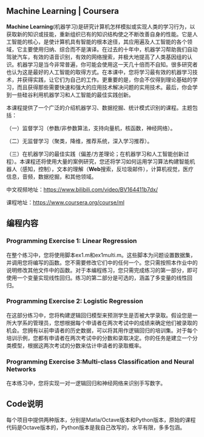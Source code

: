 ## Machine Learning | Coursera

**Machine Learning**(机器学习)是研究计算机怎样模拟或实现人类的学习行为，以获取新的知识或技能，重新组织已有的知识结构使之不断改善自身的性能。它是人工智能的核心，是使计算机具有智能的根本途径，其应用遍及人工智能的各个领域，它主要使用归纳、综合而不是演译。在过去的十年中，机器学习帮助我们自动驾驶汽车，有效的语音识别，有效的网络搜索，并极大地提高了人类基因组的认识。机器学习是当今非常普遍，你可能会使用这一天几十倍而不自知。很多研究者也认为这是最好的人工智能的取得方式。在本课中，您将学习最有效的机器学习技术，并获得实践，让它们为自己的工作。更重要的是，你会不仅得到理论基础的学习，而且获得那些需要快速和强大的应用技术解决问题的实用技术。最后，你会学到一些硅谷利用机器学习和人工智能的最佳实践创新。

本课程提供了一个广泛的介绍机器学习、数据挖掘、统计模式识别的课程。主题包括：

（一）监督学习（参数/非参数算法，支持向量机，核函数，神经网络）。

（二）无监督学习（聚类，降维，推荐系统，深入学习推荐）。

（三）在机器学习的最佳实践（偏差/方差理论；在机器学习和人工智能创新过程）。本课程还将使用大量的案例研究，您还将学习如何运用学习算法构建智能机器人（感知，控制），文本的理解（**Web**搜索，反垃圾邮件），计算机视觉，医疗信息，音频，数据挖掘，和其他领域。

中文视频地址：https://www.bilibili.com/video/BV164411b7dx/

课程地址：https://www.coursera.org/course/ml

## 编程内容

### Programming Exercise 1: Linear Regression

在整个练习中，您将使用脚本ex1.m和ex1multi.m。这些脚本为问题设置数据集，并调用您将编写的函数。您不需要修改它们中的任何一个。您只需按照本作业中的说明修改其他文件中的函数。对于本编程练习，您只需完成练习的第一部分，即可使用一个变量实现线性回归。练习的第二部分是可选的，涵盖了多变量的线性回归。

### Programming Exercise 2: Logistic Regression

在这部分练习中，您将构建逻辑回归模型来预测学生是否被大学录取。假设您是一所大学系的管理员，您想根据每个申请者在两次考试中的成绩来确定他们被录取的机会。您拥有以前申请者的历史数据，可以将其用作逻辑回归的培训集。对于每个培训示例，您都有申请者在两次考试中的分数和录取决定。你的任务是建立一个分类模型，根据这两次考试的分数来估计申请者的录取概率。

### Programming Exercise 3:Multi-class Classification and Neural Networks

在本练习中，您将实现一对一逻辑回归和神经网络来识别手写数字。

## Code说明

每个项目中提供两种版本，分别是Matla/Octave版本和Python版本，原始的课程代码是Octave版本的，Python版本是我自己改写的，水平有限，多多包涵。


